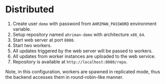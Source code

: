 # Distributed

1. Create user `demo` with password from `AHRIMAN_PASSWORD` environment variable.
2. Setup repository named `ahriman-demo` with architecture `x86_64`.
3. Start web server at port `8080`.
4. Start two workers.
5. All updates triggered by the web server will be passed to workers.
6. All updates from worker instances are uploaded to the web service.
7. Repository is available at `http://localhost:8080/repo`.

Note, in this configuration, workers are spawned in replicated mode, thus the backend accesses them in round-robin-like manner.

